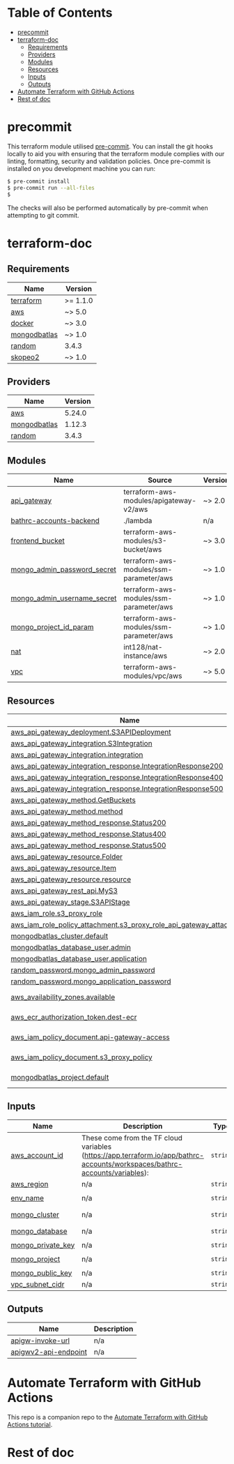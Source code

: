 # Table of Contents

<!-- Line above is skipped in pre-commit md-toc -->
<!--TOC-->

- [precommit](#precommit)
- [terraform-doc](#terraform-doc)
  - [Requirements](#requirements)
  - [Providers](#providers)
  - [Modules](#modules)
  - [Resources](#resources)
  - [Inputs](#inputs)
  - [Outputs](#outputs)
- [Automate Terraform with GitHub Actions](#automate-terraform-with-github-actions)
- [Rest of doc](#rest-of-doc)

<!--TOC-->

# precommit

This terraform module utilised [pre-commit](https://pre-commit.com/). You can install the git hooks locally to aid you with ensuring that the terraform module complies with our linting, formatting, security and validation policies. Once pre-commit is installed on you development machine you can run:

``` bash
$ pre-commit install
$ pre-commit run --all-files
$
```

The checks will also be performed automatically by pre-commit when attempting to git commit.

# terraform-doc

<!-- BEGINNING OF PRE-COMMIT-TERRAFORM DOCS HOOK -->
## Requirements

| Name | Version |
|------|---------|
| <a name="requirement_terraform"></a> [terraform](#requirement\_terraform) | >= 1.1.0 |
| <a name="requirement_aws"></a> [aws](#requirement\_aws) | ~> 5.0 |
| <a name="requirement_docker"></a> [docker](#requirement\_docker) | ~> 3.0 |
| <a name="requirement_mongodbatlas"></a> [mongodbatlas](#requirement\_mongodbatlas) | ~> 1.0 |
| <a name="requirement_random"></a> [random](#requirement\_random) | 3.4.3 |
| <a name="requirement_skopeo2"></a> [skopeo2](#requirement\_skopeo2) | ~> 1.0 |

## Providers

| Name | Version |
|------|---------|
| <a name="provider_aws"></a> [aws](#provider\_aws) | 5.24.0 |
| <a name="provider_mongodbatlas"></a> [mongodbatlas](#provider\_mongodbatlas) | 1.12.3 |
| <a name="provider_random"></a> [random](#provider\_random) | 3.4.3 |

## Modules

| Name | Source | Version |
|------|--------|---------|
| <a name="module_api_gateway"></a> [api\_gateway](#module\_api\_gateway) | terraform-aws-modules/apigateway-v2/aws | ~> 2.0 |
| <a name="module_bathrc-accounts-backend"></a> [bathrc-accounts-backend](#module\_bathrc-accounts-backend) | ./lambda | n/a |
| <a name="module_frontend_bucket"></a> [frontend\_bucket](#module\_frontend\_bucket) | terraform-aws-modules/s3-bucket/aws | ~> 3.0 |
| <a name="module_mongo_admin_password_secret"></a> [mongo\_admin\_password\_secret](#module\_mongo\_admin\_password\_secret) | terraform-aws-modules/ssm-parameter/aws | ~> 1.0 |
| <a name="module_mongo_admin_username_secret"></a> [mongo\_admin\_username\_secret](#module\_mongo\_admin\_username\_secret) | terraform-aws-modules/ssm-parameter/aws | ~> 1.0 |
| <a name="module_mongo_project_id_param"></a> [mongo\_project\_id\_param](#module\_mongo\_project\_id\_param) | terraform-aws-modules/ssm-parameter/aws | ~> 1.0 |
| <a name="module_nat"></a> [nat](#module\_nat) | int128/nat-instance/aws | ~> 2.0 |
| <a name="module_vpc"></a> [vpc](#module\_vpc) | terraform-aws-modules/vpc/aws | ~> 5.0 |

## Resources

| Name | Type |
|------|------|
| [aws_api_gateway_deployment.S3APIDeployment](https://registry.terraform.io/providers/hashicorp/aws/latest/docs/resources/api_gateway_deployment) | resource |
| [aws_api_gateway_integration.S3Integration](https://registry.terraform.io/providers/hashicorp/aws/latest/docs/resources/api_gateway_integration) | resource |
| [aws_api_gateway_integration.integration](https://registry.terraform.io/providers/hashicorp/aws/latest/docs/resources/api_gateway_integration) | resource |
| [aws_api_gateway_integration_response.IntegrationResponse200](https://registry.terraform.io/providers/hashicorp/aws/latest/docs/resources/api_gateway_integration_response) | resource |
| [aws_api_gateway_integration_response.IntegrationResponse400](https://registry.terraform.io/providers/hashicorp/aws/latest/docs/resources/api_gateway_integration_response) | resource |
| [aws_api_gateway_integration_response.IntegrationResponse500](https://registry.terraform.io/providers/hashicorp/aws/latest/docs/resources/api_gateway_integration_response) | resource |
| [aws_api_gateway_method.GetBuckets](https://registry.terraform.io/providers/hashicorp/aws/latest/docs/resources/api_gateway_method) | resource |
| [aws_api_gateway_method.method](https://registry.terraform.io/providers/hashicorp/aws/latest/docs/resources/api_gateway_method) | resource |
| [aws_api_gateway_method_response.Status200](https://registry.terraform.io/providers/hashicorp/aws/latest/docs/resources/api_gateway_method_response) | resource |
| [aws_api_gateway_method_response.Status400](https://registry.terraform.io/providers/hashicorp/aws/latest/docs/resources/api_gateway_method_response) | resource |
| [aws_api_gateway_method_response.Status500](https://registry.terraform.io/providers/hashicorp/aws/latest/docs/resources/api_gateway_method_response) | resource |
| [aws_api_gateway_resource.Folder](https://registry.terraform.io/providers/hashicorp/aws/latest/docs/resources/api_gateway_resource) | resource |
| [aws_api_gateway_resource.Item](https://registry.terraform.io/providers/hashicorp/aws/latest/docs/resources/api_gateway_resource) | resource |
| [aws_api_gateway_resource.resource](https://registry.terraform.io/providers/hashicorp/aws/latest/docs/resources/api_gateway_resource) | resource |
| [aws_api_gateway_rest_api.MyS3](https://registry.terraform.io/providers/hashicorp/aws/latest/docs/resources/api_gateway_rest_api) | resource |
| [aws_api_gateway_stage.S3APIStage](https://registry.terraform.io/providers/hashicorp/aws/latest/docs/resources/api_gateway_stage) | resource |
| [aws_iam_role.s3_proxy_role](https://registry.terraform.io/providers/hashicorp/aws/latest/docs/resources/iam_role) | resource |
| [aws_iam_role_policy_attachment.s3_proxy_role_api_gateway_attachment](https://registry.terraform.io/providers/hashicorp/aws/latest/docs/resources/iam_role_policy_attachment) | resource |
| [mongodbatlas_cluster.default](https://registry.terraform.io/providers/mongodb/mongodbatlas/latest/docs/resources/cluster) | resource |
| [mongodbatlas_database_user.admin](https://registry.terraform.io/providers/mongodb/mongodbatlas/latest/docs/resources/database_user) | resource |
| [mongodbatlas_database_user.application](https://registry.terraform.io/providers/mongodb/mongodbatlas/latest/docs/resources/database_user) | resource |
| [random_password.mongo_admin_password](https://registry.terraform.io/providers/hashicorp/random/3.4.3/docs/resources/password) | resource |
| [random_password.mongo_application_password](https://registry.terraform.io/providers/hashicorp/random/3.4.3/docs/resources/password) | resource |
| [aws_availability_zones.available](https://registry.terraform.io/providers/hashicorp/aws/latest/docs/data-sources/availability_zones) | data source |
| [aws_ecr_authorization_token.dest-ecr](https://registry.terraform.io/providers/hashicorp/aws/latest/docs/data-sources/ecr_authorization_token) | data source |
| [aws_iam_policy_document.api-gateway-access](https://registry.terraform.io/providers/hashicorp/aws/latest/docs/data-sources/iam_policy_document) | data source |
| [aws_iam_policy_document.s3_proxy_policy](https://registry.terraform.io/providers/hashicorp/aws/latest/docs/data-sources/iam_policy_document) | data source |
| [mongodbatlas_project.default](https://registry.terraform.io/providers/mongodb/mongodbatlas/latest/docs/data-sources/project) | data source |

## Inputs

| Name | Description | Type | Default | Required |
|------|-------------|------|---------|:--------:|
| <a name="input_aws_account_id"></a> [aws\_account\_id](#input\_aws\_account\_id) | These come from the TF cloud variables (https://app.terraform.io/app/bathrc-accounts/workspaces/bathrc-accounts/variables): | `string` | n/a | yes |
| <a name="input_aws_region"></a> [aws\_region](#input\_aws\_region) | n/a | `string` | `"eu-west-3"` | no |
| <a name="input_env_name"></a> [env\_name](#input\_env\_name) | n/a | `string` | `"bathrc-accounts"` | no |
| <a name="input_mongo_cluster"></a> [mongo\_cluster](#input\_mongo\_cluster) | n/a | `string` | `"bathrc-accounts"` | no |
| <a name="input_mongo_database"></a> [mongo\_database](#input\_mongo\_database) | n/a | `string` | `"bathrc-accounts"` | no |
| <a name="input_mongo_private_key"></a> [mongo\_private\_key](#input\_mongo\_private\_key) | n/a | `string` | n/a | yes |
| <a name="input_mongo_project"></a> [mongo\_project](#input\_mongo\_project) | n/a | `string` | `"bathrc-accounts"` | no |
| <a name="input_mongo_public_key"></a> [mongo\_public\_key](#input\_mongo\_public\_key) | n/a | `string` | n/a | yes |
| <a name="input_vpc_subnet_cidr"></a> [vpc\_subnet\_cidr](#input\_vpc\_subnet\_cidr) | n/a | `string` | `"10.106.80.0/21"` | no |

## Outputs

| Name | Description |
|------|-------------|
| <a name="output_apigw-invoke-url"></a> [apigw-invoke-url](#output\_apigw-invoke-url) | n/a |
| <a name="output_apigwv2-api-endpoint"></a> [apigwv2-api-endpoint](#output\_apigwv2-api-endpoint) | n/a |
<!-- END OF PRE-COMMIT-TERRAFORM DOCS HOOK -->

# Automate Terraform with GitHub Actions

This repo is a companion repo to the [Automate Terraform with GitHub Actions tutorial](https://developer.hashicorp.com/terraform/tutorials/automation/github-actions).

# Rest of doc
